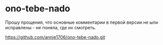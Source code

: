 # ono-tebe-nado
Прошу прощения, что основные комментарии в первой версии не ыли исправлены - не поняла, где их смотреть.

https://github.com/annie1706/ono-tebe-nado.git
